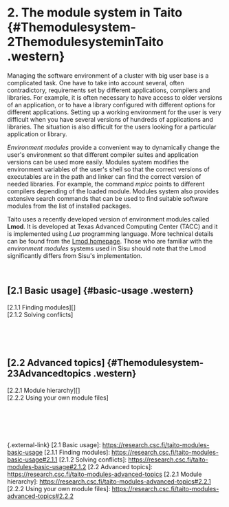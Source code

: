 # 2. The module system in Taito {#Themodulesystem-2ThemodulesysteminTaito .western}

Managing the software environment of a cluster with big user base is a
complicated task. One have to take into account several, often
contradictory, requirements set by different applications, compilers and
libraries. For example, it is often necessary to have access to older
versions of an application, or to have a library configured with
different options for different applications. Setting up a working
environment for the user is very difficult when you have several
versions of hundreds of applications and libraries. The situation is
also difficult for the users looking for a particular application or
library.

*Environment modules* provide a convenient way to dynamically change the
user's environment so that different compiler suites and application
versions can be used more easily. Modules system modifies the
environment variables of the user's shell so that the correct versions
of executables are in the path and linker can find the correct version
of needed libraries. For example, the command *mpicc* points to
different compilers depending of the loaded module. Modules system also
provides extensive search commands that can be used to find suitable
software modules from the list of installed packages.

Taito uses a recently developed version of environment modules called
**Lmod**. It is developed at Texas Advanced Computing Center (TACC) and
it is implemented using *Lua* programming language. More technical
details can be found from the [Lmod homepage]. Those who are familiar
with the *environment modules* systems used in Sisu should note that the
Lmod significantly differs from Sisu's implementation.

 

## [2.1 Basic usage] {#basic-usage .western}

[2.1.1 Finding modules][]  
[2.1.2 Solving conflicts]

 

 

## [2.2 Advanced topics] {#Themodulesystem-23Advancedtopics .western}

[2.2.1 Module hierarchy][]  
[2.2.2 Using your own module files]  
 

 

 

  [Lmod homepage]: http://www.tacc.utexas.edu/tacc-projects/mclay/lmod
  {.external-link}
  [2.1 Basic usage]: https://research.csc.fi/taito-modules-basic-usage
  [2.1.1 Finding modules]: https://research.csc.fi/taito-modules-basic-usage#2.1.1
  [2.1.2 Solving conflicts]: https://research.csc.fi/taito-modules-basic-usage#2.1.2
  [2.2 Advanced topics]: https://research.csc.fi/taito-modules-advanced-topics
  [2.2.1 Module hierarchy]: https://research.csc.fi/taito-modules-advanced-topics#2.2.1
  [2.2.2 Using your own module files]: https://research.csc.fi/taito-modules-advanced-topics#2.2.2
